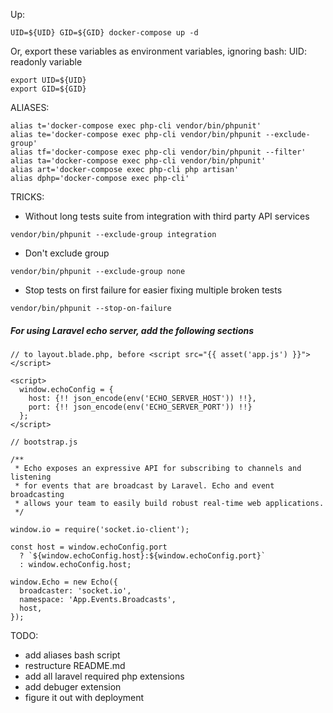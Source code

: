 Up: 
```
UID=${UID} GID=${GID} docker-compose up -d
```

Or, export these variables as environment variables, ignoring bash: UID: readonly variable
```
export UID=${UID}
export GID=${GID} 
```

ALIASES:
```
alias t='docker-compose exec php-cli vendor/bin/phpunit'
alias te='docker-compose exec php-cli vendor/bin/phpunit --exclude-group'
alias tf='docker-compose exec php-cli vendor/bin/phpunit --filter'
alias ta='docker-compose exec php-cli vendor/bin/phpunit'
alias art='docker-compose exec php-cli php artisan'
alias dphp='docker-compose exec php-cli'
```
TRICKS:

- Without long tests suite from integration with third party API services
```
vendor/bin/phpunit --exclude-group integration 
```

- Don't exclude group 
```
vendor/bin/phpunit --exclude-group none
```

- Stop tests on first failure for easier fixing multiple broken tests 
```
vendor/bin/phpunit --stop-on-failure 
```


##### For using Laravel echo server, add the following sections 
```
// to layout.blade.php, before <script src="{{ asset('app.js') }}"></script>

<script>
  window.echoConfig = {
    host: {!! json_encode(env('ECHO_SERVER_HOST')) !!},
    port: {!! json_encode(env('ECHO_SERVER_PORT')) !!}
  };
</script>
```
```
// bootstrap.js

/**
 * Echo exposes an expressive API for subscribing to channels and listening
 * for events that are broadcast by Laravel. Echo and event broadcasting
 * allows your team to easily build robust real-time web applications.
 */

window.io = require('socket.io-client');

const host = window.echoConfig.port
  ? `${window.echoConfig.host}:${window.echoConfig.port}`
  : window.echoConfig.host;

window.Echo = new Echo({
  broadcaster: 'socket.io',
  namespace: 'App.Events.Broadcasts',
  host,
});
``` 

TODO: 
- add aliases bash script
- restructure README.md
- add all laravel required php extensions
- add debuger extension
- figure it out with deployment

